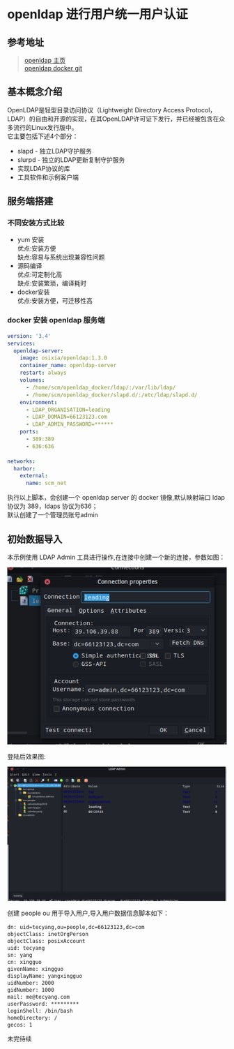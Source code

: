 # openldap 进行用户统一用户认证

## 参考地址
> [openldap 主页](http://www.openldap.org/)  
> [openldap docker git](https://github.com/openemail/docker-osixia-openldap)

## 基本概念介绍
OpenLDAP是轻型目录访问协议（Lightweight Directory Access Protocol，LDAP）的自由和开源的实现，在其OpenLDAP许可证下发行，并已经被包含在众多流行的Linux发行版中。  
它主要包括下述4个部分：  
* slapd - 独立LDAP守护服务  
* slurpd - 独立的LDAP更新复制守护服务  
* 实现LDAP协议的库  
* 工具软件和示例客户端  

## 服务端搭建
### 不同安装方式比较
* yum 安装  
优点:安装方便  
缺点:容易与系统出现兼容性问题  
* 源码编译  
优点:可定制化高  
缺点:安装繁琐，编译耗时  
* docker安装  
优点:安装方便，可迁移性高  

### docker 安装 openldap 服务端

``` yml
version: '3.4'
services:
  openldap-server:
    image: osixia/openldap:1.3.0
    container_name: openldap-server
    restart: always
    volumes:
      - /home/scm/openldap_docker/ldap/:/var/lib/ldap/
      - /home/scm/openldap_docker/slapd.d/:/etc/ldap/slapd.d/
    environment:
      - LDAP_ORGANISATION=leading
      - LDAP_DOMAIN=66123123.com
      - LDAP_ADMIN_PASSWORD=******
    ports:
      - 389:389
      - 636:636

networks:
  harbor:
    external:
      name: scm_net
```
执行以上脚本，会创建一个 openldap server 的 docker 镜像,默认映射端口 ldap 协议为 389，ldaps 协议为636；  
默认创建了一个管理员账号admin

## 初始数据导入
本示例使用 LDAP Admin 工具进行操作,在连接中创建一个新的连接，参数如图：  

![连接配置](connect-config.png)  

登陆后效果图:  

![主界面](main.png)

创建 people ou 用于导入用户,导入用户数据信息脚本如下：
``` ldif
dn: uid=tecyang,ou=people,dc=66123123,dc=com
objectClass: inetOrgPerson
objectClass: posixAccount
uid: tecyang
sn: yang
cn: xingguo
givenName: xingguo
displayName: yangxingguo
uidNumber: 2000
gidNumber: 1000
mail: me@tecyang.com
userPassword: *********
loginShell: /bin/bash
homeDirectory: /
gecos: 1
```

未完待续
